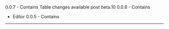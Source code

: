0.0.7 - Contains
Table changes available post beta.10
0.0.6 - Contains

- Editor
  0.0.5 - Contains

---
